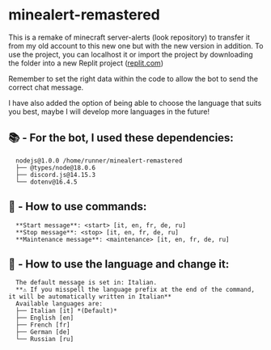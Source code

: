 # minealert-remastered
This is a remake of minecraft server-alerts (look repository) to transfer it from my old account to this new one but with the new version in addition.
To use the project, you can localhost it or import the project by downloading the folder into a new Replit project ([replit.com](https://replit.com/~))

Remember to set the right data within the code to allow the bot to send the correct chat message.

I have also added the option of being able to choose the language that suits you best, maybe I will develop more languages in the future!

## 📚 - For the bot, I used these dependencies: ##
      nodejs@1.0.0 /home/runner/minealert-remastered
      ├── @types/node@18.0.6
      ├── discord.js@14.15.3
      └── dotenv@16.4.5

## 📜 - How to use commands: ##
      **Start message**: <start> [it, en, fr, de, ru]
      **Stop message**: <stop> [it, en, fr, de, ru]
      **Maintenance message**: <maintenance> [it, en, fr, de, ru]

## 🎋 - How to use the language and change it: ##
      The default message is set in: Italian.
      **⚠️ If you misspell the language prefix at the end of the command, it will be automatically written in Italian**
      Available languages are:
      ├── Italian [it] *(Default)*
      ├── English [en]
      ├── French [fr]
      ├── German [de]
      └── Russian [ru]

      
